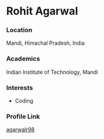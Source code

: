 # Rohit Agarwal

### Location

Mandi, Himachal Pradesh, India

### Academics

Indian Institute of Technology, Mandi

### Interests

- Coding

### Profile Link

[agarwalr98](https://github.com/agarwalr98)
